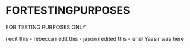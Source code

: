# FORTESTINGPURPOSES

FOR TESTING PURPOSES ONLY

i edit this - rebecca
i edit this - jason
i edited this - eriel
Yaasir was here
